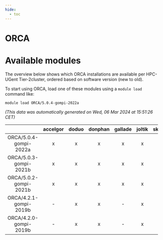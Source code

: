 ```yaml
---
hide:
  - toc
---
```


ORCA
====

# Available modules


The overview below shows which ORCA installations are available per HPC-UGent Tier-2cluster, ordered based on software version (new to old).

To start using ORCA, load one of these modules using a `module load` command like:

```shell
module load ORCA/5.0.4-gompi-2022a
```

*(This data was automatically generated on Wed, 06 Mar 2024 at 15:51:26 CET)*  

| |accelgor|doduo|donphan|gallade|joltik|skitty|
| :---: | :---: | :---: | :---: | :---: | :---: | :---: |
|ORCA/5.0.4-gompi-2022a|x|x|x|x|x|x|
|ORCA/5.0.3-gompi-2021b|x|x|x|x|x|x|
|ORCA/5.0.2-gompi-2021b|x|x|x|x|x|x|
|ORCA/4.2.1-gompi-2019b|-|x|x|-|x|x|
|ORCA/4.2.0-gompi-2019b|-|x|x|-|x|x|
